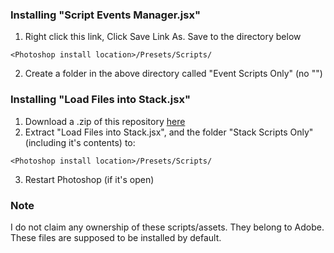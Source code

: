 ### Installing "Script Events Manager.jsx"
1. Right click this link, Click Save Link As. Save to the directory below
```
<Photoshop install location>/Presets/Scripts/
```
2. Create a folder in the above directory called "Event Scripts Only" (no "")


### Installing "Load Files into Stack.jsx"
1. Download a .zip of this repository [here]()
2. Extract "Load Files into Stack.jsx", and the folder "Stack Scripts Only" (including it's contents) to:
```
<Photoshop install location>/Presets/Scripts/
```
3. Restart Photoshop (if it's open)

### Note
I do not claim any ownership of these scripts/assets. They belong to Adobe. These files are supposed to be installed by default.

